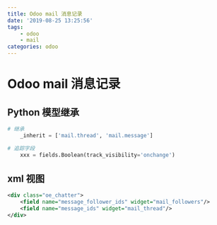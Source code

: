 ```yaml
---
title: Odoo mail 消息记录
date: '2019-08-25 13:25:56'
tags:
    - odoo
    - mail
categories: odoo
---
```


# Odoo mail 消息记录

## Python 模型继承

```python
# 继承
    _inherit = ['mail.thread', 'mail.message']
```

```python
# 追踪字段
    xxx = fields.Boolean(track_visibility='onchange')
```

## xml 视图

```xml
<div class="oe_chatter">
    <field name="message_follower_ids" widget="mail_followers"/>
    <field name="message_ids" widget="mail_thread"/>
</div>
```

